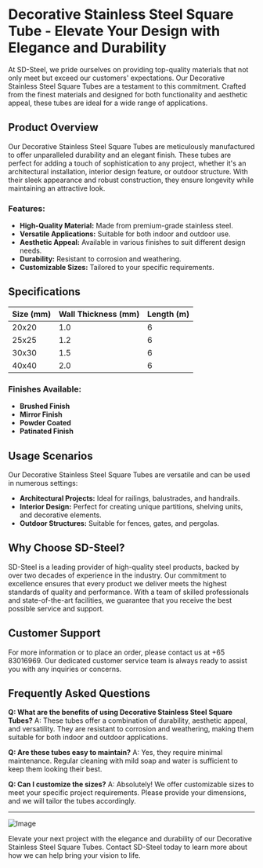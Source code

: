 # Decorative Stainless Steel Square Tube - Elevate Your Design with Elegance and Durability

At SD-Steel, we pride ourselves on providing top-quality materials that not only meet but exceed our customers' expectations. Our Decorative Stainless Steel Square Tubes are a testament to this commitment. Crafted from the finest materials and designed for both functionality and aesthetic appeal, these tubes are ideal for a wide range of applications.

## Product Overview

Our Decorative Stainless Steel Square Tubes are meticulously manufactured to offer unparalleled durability and an elegant finish. These tubes are perfect for adding a touch of sophistication to any project, whether it's an architectural installation, interior design feature, or outdoor structure. With their sleek appearance and robust construction, they ensure longevity while maintaining an attractive look.

### Features:
- **High-Quality Material:** Made from premium-grade stainless steel.
- **Versatile Applications:** Suitable for both indoor and outdoor use.
- **Aesthetic Appeal:** Available in various finishes to suit different design needs.
- **Durability:** Resistant to corrosion and weathering.
- **Customizable Sizes:** Tailored to your specific requirements.

## Specifications

| Size (mm) | Wall Thickness (mm) | Length (m) |
|-----------|---------------------|------------|
| 20x20     | 1.0                 | 6          |
| 25x25     | 1.2                 | 6          |
| 30x30     | 1.5                 | 6          |
| 40x40     | 2.0                 | 6          |

### Finishes Available:
- **Brushed Finish**
- **Mirror Finish**
- **Powder Coated**
- **Patinated Finish**

## Usage Scenarios

Our Decorative Stainless Steel Square Tubes are versatile and can be used in numerous settings:

- **Architectural Projects:** Ideal for railings, balustrades, and handrails.
- **Interior Design:** Perfect for creating unique partitions, shelving units, and decorative elements.
- **Outdoor Structures:** Suitable for fences, gates, and pergolas.

## Why Choose SD-Steel?

SD-Steel is a leading provider of high-quality steel products, backed by over two decades of experience in the industry. Our commitment to excellence ensures that every product we deliver meets the highest standards of quality and performance. With a team of skilled professionals and state-of-the-art facilities, we guarantee that you receive the best possible service and support.

## Customer Support

For more information or to place an order, please contact us at +65 83016969. Our dedicated customer service team is always ready to assist you with any inquiries or concerns.

## Frequently Asked Questions

**Q: What are the benefits of using Decorative Stainless Steel Square Tubes?**
A: These tubes offer a combination of durability, aesthetic appeal, and versatility. They are resistant to corrosion and weathering, making them suitable for both indoor and outdoor applications.

**Q: Are these tubes easy to maintain?**
A: Yes, they require minimal maintenance. Regular cleaning with mild soap and water is sufficient to keep them looking their best.

**Q: Can I customize the sizes?**
A: Absolutely! We offer customizable sizes to meet your specific project requirements. Please provide your dimensions, and we will tailor the tubes accordingly.

---

![Image](https://github.com/user-attachments/assets/2567258e-e124-4816-932d-1809bd27ef0b)

Elevate your next project with the elegance and durability of our Decorative Stainless Steel Square Tubes. Contact SD-Steel today to learn more about how we can help bring your vision to life.